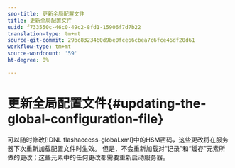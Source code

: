```yaml
---
seo-title: 更新全局配置文件
title: 更新全局配置文件
uuid: f733550c-46c0-49c2-8fd1-15906f7d7b22
translation-type: tm+mt
source-git-commit: 29bc8323460d9be0fce66cbea7c6fce46df20d61
workflow-type: tm+mt
source-wordcount: '59'
ht-degree: 0%

---
```



# 更新全局配置文件{#updating-the-global-configuration-file}

可以随时修改[!DNL flashaccess-global.xml]中的HSM密码，这些更改将在服务器下次重新加载配置文件时生效。 但是，不会重新加载对“记录”和“缓存”元素所做的更改；这些元素中的任何更改都需要重新启动服务器。
